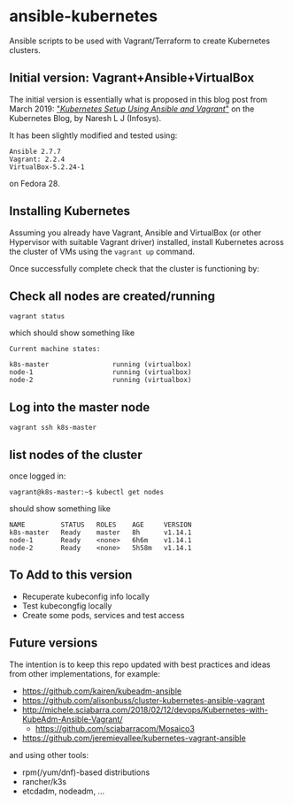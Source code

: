# ansible-kubernetes

Ansible scripts to be used with Vagrant/Terraform to create Kubernetes clusters.

## Initial version: Vagrant+Ansible+VirtualBox
The initial version is essentially what is proposed in this blog post from March 2019:
["*Kubernetes Setup Using Ansible and Vagrant*"](https://kubernetes.io/blog/2019/03/15/kubernetes-setup-using-ansible-and-vagrant/) on the Kubernetes Blog,
by Naresh L J (Infosys).

It has been slightly modified and tested using:
```
Ansible 2.7.7
Vagrant: 2.2.4
VirtualBox-5.2.24-1
```
on Fedora 28.

## Installing Kubernetes

Assuming you already have Vagrant, Ansible and VirtualBox (or other Hypervisor with suitable Vagrant driver) installed,
install Kubernetes across the cluster of VMs using the ```vagrant up``` command.

Once successfully complete check that the cluster is functioning by:

## Check all nodes are created/running

```
vagrant status
```

which should show something like

```
Current machine states:

k8s-master                running (virtualbox)
node-1                    running (virtualbox)
node-2                    running (virtualbox)
```

## Log into the master node

```
vagrant ssh k8s-master
```

## list nodes of the cluster
once logged in:
```
vagrant@k8s-master:~$ kubectl get nodes
```

should show something like

```
NAME         STATUS   ROLES    AGE     VERSION
k8s-master   Ready    master   8h      v1.14.1
node-1       Ready    <none>   6h6m    v1.14.1
node-2       Ready    <none>   5h58m   v1.14.1
```


## To Add to this version

- Recuperate kubeconfig info locally
- Test kubecongfig locally
- Create some pods, services and test access

## Future versions

The intention is to keep this repo updated with best practices and ideas from other implementations, for example:

- https://github.com/kairen/kubeadm-ansible
- https://github.com/alisonbuss/cluster-kubernetes-ansible-vagrant
- http://michele.sciabarra.com/2018/02/12/devops/Kubernetes-with-KubeAdm-Ansible-Vagrant/
  -  https://github.com/sciabarracom/Mosaico3
- https://github.com/jeremievallee/kubernetes-vagrant-ansible

and using other tools:
- rpm(/yum/dnf)-based distributions
- rancher/k3s
- etcdadm, nodeadm, ...


